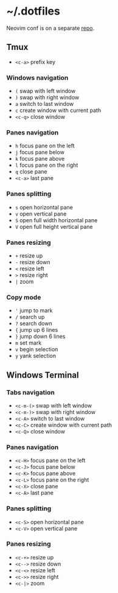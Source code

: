 # ~/.dotfiles

Neovim conf is on a separate [repo](https://github.com/ruicsh/nvim-config).

## Tmux

- `<c-a>` prefix key

### Windows navigation

- `(` swap with left window
- `)` swap with right window
- `a` switch to last window
- `c` create window with current path
- `<c-q>` close window

### Panes navigation

- `h` focus pane on the left
- `j` focus pane below
- `k` focus pane above
- `l` focus pane on the right
- `q` close pane
- `<c-a>` last pane

### Panes splitting

- `s` open horizontal pane
- `v` open vertical pane
- `S` open full width horizontal pane
- `V` open full height vertical pane

### Panes resizing

- `+` resize up
- `-` resize down
- `<` resize left
- `>` resize right
- `|` zoom

### Copy mode

- `'` jump to mark
- `/` search up
- `?` search down
- `{` jump up 6 lines
- `}` jump down 6 lines
- `m` set mark
- `v` begin selection
- `y` yank selection

## Windows Terminal

### Tabs navigation

- `<c-m-(>` swap with left window
- `<c-m-)>` swap with right window
- `<c-A>` switch to last window
- `<c-C>` create window with current path
- `<c-Q>` close window

### Panes navigation

- `<c-H>` focus pane on the left
- `<c-J>` focus pane below
- `<c-K>` focus pane above
- `<c-L>` focus pane on the right
- `<c-X>` close pane
- `<c-A>` last pane

### Panes splitting

- `<c-S>` open horizontal pane
- `<c-V>` open vertical pane

### Panes resizing

- `<c-+>` resize up
- `<c-->` resize down
- `<c-<>` resize left
- `<c->>` resize right
- `<c-|>` zoom

